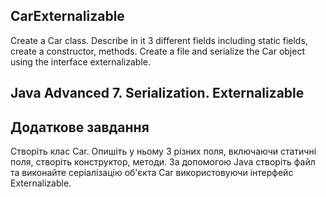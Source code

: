 ## CarExternalizable
Create a Car class. Describe in it 3 different fields including static fields, create a constructor, methods. Create a file and serialize the Car object using the interface externalizable.
## Java Advanced 7. Serialization. Externalizable
## Додаткове завдання
Створіть клас Car.
Опишіть у ньому 3 різних поля, включаючи статичні поля, створіть конструктор, методи.
За допомогою Java створіть файл та виконайте серіалізацію об'єкта Car використовуючи інтерфейс Externalizable.

